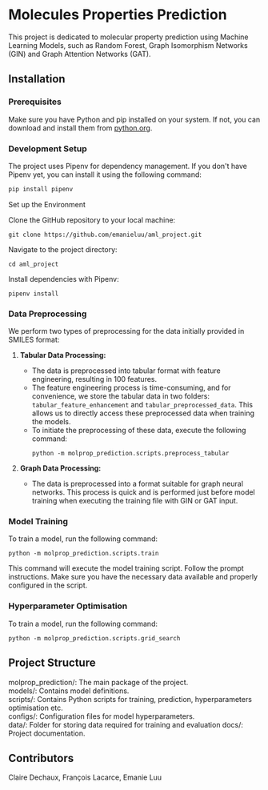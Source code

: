 # Molecules Properties Prediction

This project is dedicated to molecular property prediction using Machine Learning Models, such as Random Forest, Graph Isomorphism Networks (GIN) and Graph Attention Networks (GAT).

## Installation

### Prerequisites

Make sure you have Python and pip installed on your system. If not, you can download and install them from [python.org](https://www.python.org/).

### Development Setup

The project uses Pipenv for dependency management. If you don't have Pipenv yet, you can install it using the following command:

```bash
pip install pipenv
```
Set up the Environment

Clone the GitHub repository to your local machine:
```
git clone https://github.com/emanieluu/aml_project.git
```

Navigate to the project directory:
```
cd aml_project
```

Install dependencies with Pipenv:
```
pipenv install
```

### Data Preprocessing

We perform two types of preprocessing for the data initially provided in SMILES format:

1. **Tabular Data Processing:**
   - The data is preprocessed into tabular format with feature engineering, resulting in 100 features.
   - The feature engineering process is time-consuming, and for convenience, we store the tabular data in two folders: `tabular_feature_enhancement` and `tabular_preprocessed_data`. This allows us to directly access these preprocessed data when training the models.
   - To initiate the preprocessing of these data, execute the following command:
     ```
     python -m molprop_prediction.scripts.preprocess_tabular
     ```

2. **Graph Data Processing:**
   - The data is preprocessed into a format suitable for graph neural networks. This process is quick and is performed just before model training when executing the training file with GIN or GAT input.


### Model Training 

To train a model, run the following command:
```
python -m molprop_prediction.scripts.train
```
This command will execute the model training script. Follow the prompt instructions. Make sure you have the necessary data available and properly configured in the script.

### Hyperparameter Optimisation 

To train a model, run the following command:
```
python -m molprop_prediction.scripts.grid_search
```

## Project Structure

molprop_prediction/: The main package of the project.  
models/: Contains model definitions.  
scripts/: Contains Python scripts for training, prediction, hyperparameters optimisation etc.  
configs/: Configuration files for model hyperparameters.  
data/: Folder for storing data required for training and evaluation
docs/: Project documentation.  

## Contributors

Claire Dechaux, François Lacarce, Emanie Luu 
